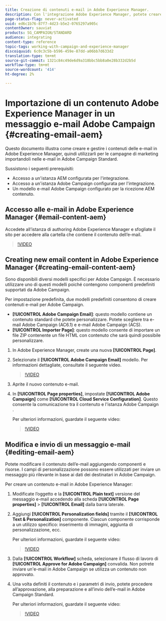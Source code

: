 ```yaml
---
title: Creazione di contenuti e-mail in Adobe Experience Manager.
description: Con l'integrazione Adobe Experience Manager, potete creare contenuti direttamente in AEM e usarli successivamente in  Adobe Campaign.
page-status-flag: never-activated
uuid: ed6c1b76-87f7-4d23-b5e2-0765297a905c
contentOwner: sauviat
products: SG_CAMPAIGN/STANDARD
audience: integrating
content-type: reference
topic-tags: working-with-campaign-and-experience-manager
discoiquuid: 6c0c3c5b-b596-459e-87dd-a06bb7d633d2
translation-type: tm+mt
source-git-commit: 1321c84c49de6d9a318bbc5bb8a0e28b332d2b5d
workflow-type: tm+mt
source-wordcount: '414'
ht-degree: 2%

---
```



# Importazione di un contenuto Adobe Experience Manager in un messaggio e-mail Adobe Campaign  {#creating-email-aem}

Questo documento illustra come creare e gestire i contenuti delle e-mail in Adobe Experience Manager, quindi utilizzarli per le campagne di marketing importandoli nelle e-mail in  Adobe Campaign Standard.

Sussistono i seguenti prerequisiti:

* Accesso a un&#39;istanza AEM configurata per l&#39;integrazione.
* Accesso a un&#39;istanza Adobe Campaign  configurata per l&#39;integrazione.
* Un modello e-mail Adobe Campaign  configurato per la ricezione AEM contenuto.

## Accesso alle e-mail in Adobe Experience Manager {#email-content-aem}

Accedete all’istanza di authoring Adobe Experience Manager e sfogliate il sito per accedere alla cartella che contiene il contenuto dell’e-mail.

>[!VIDEO](https://video.tv.adobe.com/v/29996)

## Creating new email content in Adobe Experience Manager {#creating-email-content-aem}

Sono disponibili diversi modelli specifici per  Adobe Campaign. È necessario utilizzare uno di questi modelli poiché contengono componenti predefiniti supportati da  Adobe Campaign.

Per impostazione predefinita, due modelli predefiniti consentono di creare contenuti e-mail per  Adobe Campaign.

* **[!UICONTROL Adobe Campaign Email]**: questo modello contiene un contenuto standard che potete personalizzare. Potete scegliere tra  e-mail Adobe Campaign (AC6.1) e  e-mail Adobe Campaign (ACS).
* **[!UICONTROL Importer Page]**: questo modello consente di importare un file ZIP contenente un file HTML con contenuto che sarà quindi possibile personalizzare.

1. In Adobe Experience Manager, create una nuova **[!UICONTROL Page]**.

1. Selezionate il **[!UICONTROL Adobe Campaign Email]** modello. Per informazioni dettagliate, consultate il seguente video.
   >[!VIDEO](https://video.tv.adobe.com/v/29997)

1. Aprite il nuovo contenuto e-mail.

1. In **[!UICONTROL Page properties]**, impostate **[!UICONTROL Adobe Campaign]** come **[!UICONTROL Cloud Service Configuration]**. Questo consente la comunicazione tra il contenuto e l&#39;istanza Adobe Campaign .

   Per ulteriori informazioni, guardate il seguente video:

   >[!VIDEO](https://video.tv.adobe.com/v/29999)

## Modifica e invio di un messaggio e-mail {#editing-email-aem}

Potete modificare il contenuto dell’e-mail aggiungendo componenti e risorse. I campi di personalizzazione possono essere utilizzati per inviare un messaggio più rilevante in base ai dati dei destinatari in  Adobe Campaign.

Per creare un contenuto e-mail in Adobe Experience Manager:

1. Modificate l’oggetto e la **[!UICONTROL Plain text]** versione del messaggio e-mail accedendo alla scheda **[!UICONTROL Page properties]** > **[!UICONTROL Email]** dalla barra laterale.

1. Aggiungi **[!UICONTROL Personalization fields]** tramite il **[!UICONTROL Text & Personalization]** componente. Ciascun componente corrisponde a un utilizzo specifico: inserimento di immagini, aggiunta di personalizzazione, ecc.

   Per ulteriori informazioni, guardate il seguente video:
   >[!VIDEO](https://video.tv.adobe.com/v/29998)

1. Dalla **[!UICONTROL Workflow]** scheda, selezionare il flusso di lavoro di **[!UICONTROL Approve for Adobe Campaign]** convalida. Non potrete inviare un&#39;e-mail in  Adobe Campaign se utilizza un contenuto non approvato.

1. Una volta definiti il contenuto e i parametri di invio, potete procedere all’approvazione, alla preparazione e all’invio dell’e-mail in  Adobe Campaign Standard.

   Per ulteriori informazioni, guardate il seguente video:

   >[!VIDEO](https://video.tv.adobe.com/v/23721)
